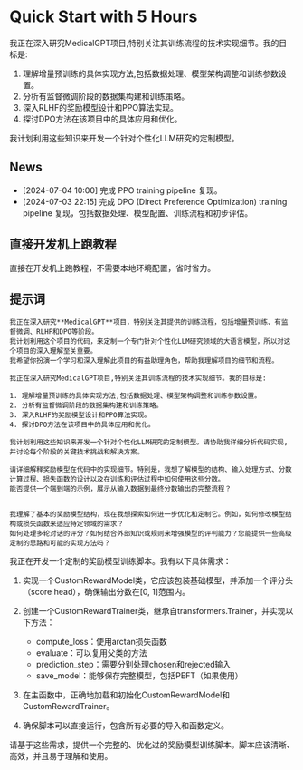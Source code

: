# Quick Start with 5 Hours

我正在深入研究MedicalGPT项目,特别关注其训练流程的技术实现细节。我的目标是:

1. 理解增量预训练的具体实现方法,包括数据处理、模型架构调整和训练参数设置。
2. 分析有监督微调阶段的数据集构建和训练策略。
3. 深入RLHF的奖励模型设计和PPO算法实现。
4. 探讨DPO方法在该项目中的具体应用和优化。

我计划利用这些知识来开发一个针对个性化LLM研究的定制模型。

## News

- [2024-07-04 10:00] 完成 PPO training pipeline 复现。
- [2024-07-03 22:15] 完成 DPO (Direct Preference Optimization) training pipeline 复现，包括数据处理、模型配置、训练流程和初步评估。

## 直接开发机上跑教程

直接在开发机上跑教程，不需要本地环境配置，省时省力。

## 提示词

```prompt
我正在深入研究**MedicalGPT**项目，特别关注其提供的训练流程，包括增量预训练、有监督微调、RLHF和DPO等阶段。
我计划利用这个项目的代码，来定制一个专门针对个性化LLM研究领域的大语言模型，所以对这个项目的深入理解至关重要。
我希望你扮演一个学习和深入理解此项目的有益助理角色，帮助我理解项目的细节和流程。
```

```prompt
我正在深入研究MedicalGPT项目,特别关注其训练流程的技术实现细节。我的目标是:

1. 理解增量预训练的具体实现方法,包括数据处理、模型架构调整和训练参数设置。
2. 分析有监督微调阶段的数据集构建和训练策略。
3. 深入RLHF的奖励模型设计和PPO算法实现。
4. 探讨DPO方法在该项目中的具体应用和优化。

我计划利用这些知识来开发一个针对个性化LLM研究的定制模型。请协助我详细分析代码实现,并讨论每个阶段的关键技术挑战和解决方案。
```

```prompt
请详细解释奖励模型在代码中的实现细节。特别是，我想了解模型的结构、输入处理方式、分数计算过程、损失函数的设计以及在训练和评估过程中如何使用这些分数。
能否提供一个端到端的示例，展示从输入数据到最终分数输出的完整流程？


我理解了基本的奖励模型结构，现在我想探索如何进一步优化和定制它。例如，如何修改模型结构或损失函数来适应特定领域的需求？
如何处理多轮对话的评分？如何结合外部知识或规则来增强模型的评判能力？您能提供一些高级定制的思路和可能的实现方法吗？
```



我正在开发一个定制的奖励模型训练脚本。我有以下具体需求：

1. 实现一个CustomRewardModel类，它应该包装基础模型，并添加一个评分头（score head），确保输出分数在[0, 1]范围内。

2. 创建一个CustomRewardTrainer类，继承自transformers.Trainer，并实现以下方法：
   - compute_loss：使用arctan损失函数
   - evaluate：可以复用父类的方法
   - prediction_step：需要分别处理chosen和rejected输入
   - save_model：能够保存完整模型，包括PEFT（如果使用）

3. 在主函数中，正确地加载和初始化CustomRewardModel和CustomRewardTrainer。

4. 确保脚本可以直接运行，包含所有必要的导入和函数定义。

请基于这些需求，提供一个完整的、优化过的奖励模型训练脚本。脚本应该清晰、高效，并且易于理解和使用。


